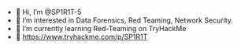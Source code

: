 - 👋 Hi, I’m @SP1R1T-5
- 👀 I’m interested in Data Forensics, Red Teaming, Network Security.
- 🌱 I’m currently learning Red-Teaming on TryHackMe 
- 🔎 https://www.tryhackme.com/p/SP1R1T


<!---
SP1R1T-5/SP1R1T-5 is a ✨ special ✨ repository because its `README.md` (this file) appears on your GitHub profile.
You can click the Preview link to take a look at your changes.
--->
